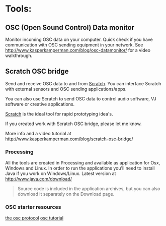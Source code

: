# Tools: #
## OSC (Open Sound Control) Data monitor ##
Monitor incoming OSC data on your computer. Quick check if you have communication with OSC sending equipment in your network.  See http://www.kasperkamperman.com/blog/osc-datamonitor/ for a video walkthrough.

## Scratch OSC bridge ##
Send and receive OSC data to and from [Scratch](http://scratch.mit.edu). You can interface Scratch with external sensors and OSC sending applications/apps.

You can also use Scratch to send OSC data to control audio software, VJ software or creative applications.

[Scratch](http://scratch.mit.edu) is the ideal tool for rapid prototyping idea's.

If you created work with Scratch OSC bridge, please let me know.

More info and a video tutorial at http://www.kasperkamperman.com/blog/scratch-osc-bridge/

### Processing ###
All the tools are created in Processing and available as application for Osx, Windows and Linux. In order to run the applications you'll need to install Java if you work on Windows/Linux. Latest version at http://www.java.com/download/

> Source code is included in the application archives, but you can also download it separately on the Download page.

### OSC starter resources ###
[the osc protocol](http://www.osculator.net/doc/manual:the_osc_protocol)
[osc tutorial](http://www.max4live.info/content/osc-tutorial-part-1-our-osc-tutorial-series)